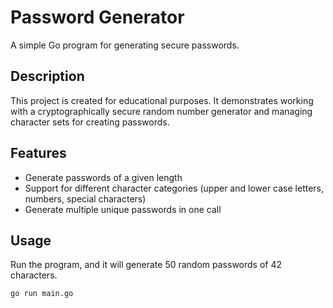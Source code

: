 # Password Generator

A simple Go program for generating secure passwords.

## Description

This project is created for educational purposes. It demonstrates working with a cryptographically secure random number generator and managing character sets for creating passwords.

## Features

- Generate passwords of a given length
- Support for different character categories (upper and lower case letters, numbers, special characters)
- Generate multiple unique passwords in one call

## Usage

Run the program, and it will generate 50 random passwords of 42 characters.

```sh
go run main.go
